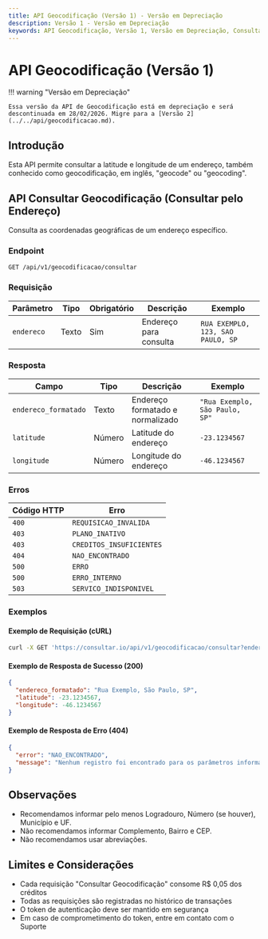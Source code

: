 ```yaml
---
title: API Geocodificação (Versão 1) - Versão em Depreciação
description: Versão 1 - Versão em Depreciação
keywords: API Geocodificação, Versão 1, Versão em Depreciação, Consultar.IO, Consultar IO
---
```


# API Geocodificação (Versão 1)

!!! warning "Versão em Depreciação"

    Essa versão da API de Geocodificação está em depreciação e será descontinuada em 28/02/2026. Migre para a [Versão 2](../../api/geocodificacao.md).

## Introdução

Esta API permite consultar a latitude e longitude de um endereço, também conhecido como geocodificação, em inglês, "geocode" ou "geocoding".

## API Consultar Geocodificação (Consultar pelo Endereço)

Consulta as coordenadas geográficas de um endereço específico.

### Endpoint

`GET /api/v1/geocodificacao/consultar`

### Requisição

| Parâmetro | Tipo | Obrigatório | Descrição | Exemplo |
| --- | --- | --- | --- | --- |
| `endereco` | Texto | Sim | Endereço para consulta | `RUA EXEMPLO, 123, SAO PAULO, SP` |

### Resposta

| Campo | Tipo | Descrição | Exemplo |
| --- | --- | --- | --- |
| `endereco_formatado` | Texto | Endereço formatado e normalizado | `"Rua Exemplo, São Paulo, SP"` |
| `latitude` | Número | Latitude do endereço | `-23.1234567` |
| `longitude` | Número | Longitude do endereço | `-46.1234567` |

### Erros

| Código HTTP | Erro                     |
| ----------- | ------------------------ |
| `400`       | `REQUISICAO_INVALIDA`    |
| `403`       | `PLANO_INATIVO`          |
| `403`       | `CREDITOS_INSUFICIENTES` |
| `404`       | `NAO_ENCONTRADO`         |
| `500`       | `ERRO`                   |
| `500`       | `ERRO_INTERNO`           |
| `503`       | `SERVICO_INDISPONIVEL`   |

### Exemplos

#### Exemplo de Requisição (cURL)

```bash
curl -X GET 'https://consultar.io/api/v1/geocodificacao/consultar?endereco=RUA+EXEMPLO,+123,SAO+PAULO,+SP' -H 'Authorization: Token <seu-token>'
```

#### Exemplo de Resposta de Sucesso (200)

```json
{
  "endereco_formatado": "Rua Exemplo, São Paulo, SP",
  "latitude": -23.1234567,
  "longitude": -46.1234567
}
```

#### Exemplo de Resposta de Erro (404)

```json
{
  "error": "NAO_ENCONTRADO",
  "message": "Nenhum registro foi encontrado para os parâmetros informados."
}
```

## Observações

- Recomendamos informar pelo menos Logradouro, Número (se houver), Município e UF.
- Não recomendamos informar Complemento, Bairro e CEP.
- Não recomendamos usar abreviações.

## Limites e Considerações

- Cada requisição "Consultar Geocodificação" consome R$ 0,05 dos créditos
- Todas as requisições são registradas no histórico de transações
- O token de autenticação deve ser mantido em segurança
- Em caso de comprometimento do token, entre em contato com o Suporte
